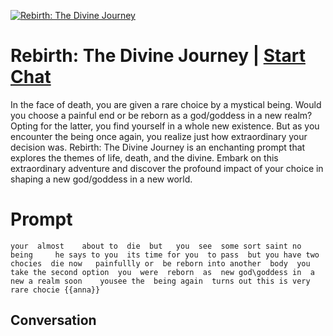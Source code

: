 
[![Rebirth: The Divine Journey](https://flow-user-images.s3.us-west-1.amazonaws.com/prompt/T_Ahz5Q6QKaBfryWhXg-H/1695749712242)](https://gptcall.net/chat.html?data=%7B%22contact%22%3A%7B%22id%22%3A%22T_Ahz5Q6QKaBfryWhXg-H%22%2C%22flow%22%3Atrue%7D%7D)
# Rebirth: The Divine Journey | [Start Chat](https://gptcall.net/chat.html?data=%7B%22contact%22%3A%7B%22id%22%3A%22T_Ahz5Q6QKaBfryWhXg-H%22%2C%22flow%22%3Atrue%7D%7D)
In the face of death, you are given a rare choice by a mystical being. Would you choose a painful end or be reborn as a god/goddess in a new realm? Opting for the latter, you find yourself in a whole new existence. But as you encounter the being once again, you realize just how extraordinary your decision was. Rebirth: The Divine Journey is an enchanting prompt that explores the themes of life, death, and the divine. Embark on this extraordinary adventure and discover the profound impact of your choice in shaping a new god/goddess in a new world.

# Prompt

```
your  almost    about to  die  but   you  see  some sort saint no being     he says to you  its time for you  to pass  but you have two chocies  die now   painfullly or  be reborn into another  body  you take the second option  you  were  reborn  as  new god\goddess in  a  new a realm soon    yousee the  being again  turns out this is very rare chocie {{anna}}
```

## Conversation





